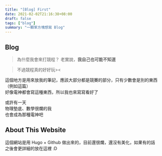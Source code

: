 ```yaml
---
title: "[Blog] First"
date: 2021-02-02T21:16:38+08:00
draft: false
tags: ["blog"]
summary: "一顆笨方塊想寫 Blog"
---
```

## Blog

> 為什麼我會來打競程？
> 老實說，**我自己也可能不知道**
  
> 不過競程真的好好玩><

這個地方是用來放我的筆記，應該大部分都是競賽的部分，只有少數會是別的東西（例如這篇）\
好像電神都會寫這種東西，所以我也來寫寫看好了



或許有一天\
物理墊底、數學很爛的我\
也會成為那種電神吧


## About This Website
這個網站是用 Hugo + Github 做出來的，目前還很爛，還沒有美化，如果有的話之後會更詳細的放在這裡 :D
